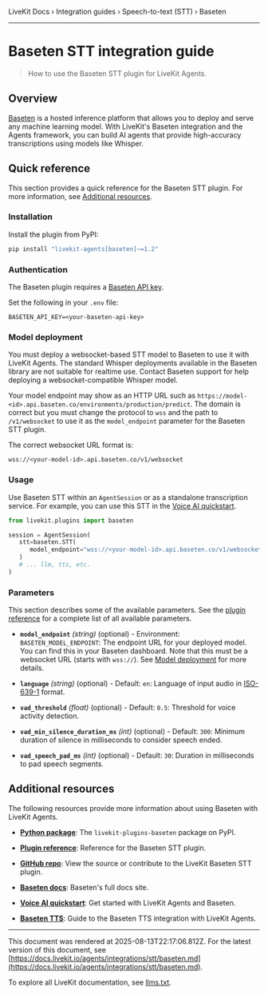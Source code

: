 LiveKit Docs › Integration guides › Speech-to-text (STT) › Baseten

---

# Baseten STT integration guide

> How to use the Baseten STT plugin for LiveKit Agents.

## Overview

[Baseten](https://www.baseten.co/) is a hosted inference platform that allows you to deploy and serve any machine learning model. With LiveKit's Baseten integration and the Agents framework, you can build AI agents that provide high-accuracy transcriptions using models like Whisper.

## Quick reference

This section provides a quick reference for the Baseten STT plugin. For more information, see [Additional resources](#additional-resources).

### Installation

Install the plugin from PyPI:

```bash
pip install "livekit-agents[baseten]~=1.2"

```

### Authentication

The Baseten plugin requires a [Baseten API key](https://app.baseten.co/settings/api-keys).

Set the following in your `.env` file:

```shell
BASETEN_API_KEY=<your-baseten-api-key>

```

### Model deployment

You must deploy a websocket-based STT model to Baseten to use it with LiveKit Agents. The standard Whisper deployments available in the Baseten library are not suitable for realtime use. Contact Baseten support for help deploying a websocket-compatible Whisper model.

Your model endpoint may show as an HTTP URL such as `https://model-<id>.api.baseten.co/environments/production/predict`. The domain is correct but you must change the protocol to `wss` and the path to `/v1/websocket` to use it as the `model_endpoint` parameter for the Baseten STT plugin.

The correct websocket URL format is:

```
wss://<your-model-id>.api.baseten.co/v1/websocket

```

### Usage

Use Baseten STT within an `AgentSession` or as a standalone transcription service. For example, you can use this STT in the [Voice AI quickstart](https://docs.livekit.io/agents/start/voice-ai.md).

```python
from livekit.plugins import baseten

session = AgentSession(
   stt=baseten.STT(
      model_endpoint="wss://<your-model-id>.api.baseten.co/v1/websocket",
   )
   # ... llm, tts, etc.
)

```

### Parameters

This section describes some of the available parameters. See the [plugin reference](https://docs.livekit.io/reference/python/v1/livekit/plugins/baseten/index.html.md#livekit.plugins.baseten.STT) for a complete list of all available parameters.

- **`model_endpoint`** _(string)_ (optional) - Environment: `BASETEN_MODEL_ENDPOINT`: The endpoint URL for your deployed model. You can find this in your Baseten dashboard. Note that this must be a websocket URL (starts with `wss://`). See [Model deployment](#model-deployment) for more details.

- **`language`** _(string)_ (optional) - Default: `en`: Language of input audio in [ISO-639-1](https://en.wikipedia.org/wiki/List_of_ISO_639_language_codes) format.

- **`vad_threshold`** _(float)_ (optional) - Default: `0.5`: Threshold for voice activity detection.

- **`vad_min_silence_duration_ms`** _(int)_ (optional) - Default: `300`: Minimum duration of silence in milliseconds to consider speech ended.

- **`vad_speech_pad_ms`** _(int)_ (optional) - Default: `30`: Duration in milliseconds to pad speech segments.

## Additional resources

The following resources provide more information about using Baseten with LiveKit Agents.

- **[Python package](https://pypi.org/project/livekit-plugins-baseten/)**: The `livekit-plugins-baseten` package on PyPI.

- **[Plugin reference](https://docs.livekit.io/reference/python/v1/livekit/plugins/baseten/index.html.md#livekit.plugins.baseten.STT)**: Reference for the Baseten STT plugin.

- **[GitHub repo](https://github.com/livekit/agents/tree/main/livekit-plugins/livekit-plugins-baseten)**: View the source or contribute to the LiveKit Baseten STT plugin.

- **[Baseten docs](https://docs.baseten.co/)**: Baseten's full docs site.

- **[Voice AI quickstart](https://docs.livekit.io/agents/start/voice-ai.md)**: Get started with LiveKit Agents and Baseten.

- **[Baseten TTS](https://docs.livekit.io/agents/integrations/tts/baseten.md)**: Guide to the Baseten TTS integration with LiveKit Agents.

---

This document was rendered at 2025-08-13T22:17:06.812Z.
For the latest version of this document, see [https://docs.livekit.io/agents/integrations/stt/baseten.md](https://docs.livekit.io/agents/integrations/stt/baseten.md).

To explore all LiveKit documentation, see [llms.txt](https://docs.livekit.io/llms.txt).